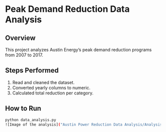 # Peak Demand Reduction Data Analysis

## Overview
This project analyzes Austin Energy’s peak demand reduction programs from 2007 to 2017.

## Steps Performed
1. Read and cleaned the dataset.
2. Converted yearly columns to numeric.
3. Calculated total reduction per category.

## How to Run
```bash
python data_analysis.py
![Image of the analysis]("Austin Power Reduction Data Analysis/Analysis.jpg")

